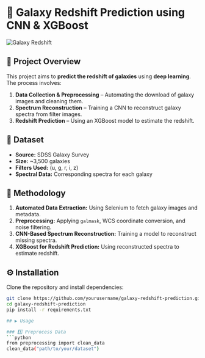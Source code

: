 # 🌌 Galaxy Redshift Prediction using CNN & XGBoost

![Galaxy Redshift](https://upload.wikimedia.org/wikipedia/commons/thumb/3/3d/Redshift_blueshift.svg/800px-Redshift_blueshift.svg.png)

## 🚀 Project Overview
This project aims to **predict the redshift of galaxies** using **deep learning**. The process involves:
1. **Data Collection & Preprocessing** – Automating the download of galaxy images and cleaning them.
2. **Spectrum Reconstruction** – Training a CNN to reconstruct galaxy spectra from filter images.
3. **Redshift Prediction** – Using an XGBoost model to estimate the redshift.

## 📂 Dataset
- **Source:** SDSS Galaxy Survey
- **Size:** ~3,500 galaxies
- **Filters Used:** (u, g, r, i, z)
- **Spectral Data:** Corresponding spectra for each galaxy

## 📜 Methodology
1. **Automated Data Extraction:** Using Selenium to fetch galaxy images and metadata.
2. **Preprocessing:** Applying `galmask`, WCS coordinate conversion, and noise filtering.
3. **CNN-Based Spectrum Reconstruction:** Training a model to reconstruct missing spectra.
4. **XGBoost for Redshift Prediction:** Using reconstructed spectra to estimate redshift.

## ⚙️ Installation

Clone the repository and install dependencies:

```bash
git clone https://github.com/yourusername/galaxy-redshift-prediction.git
cd galaxy-redshift-prediction
pip install -r requirements.txt

## ▶️ Usage

### 1️⃣ Preprocess Data
```python
from preprocessing import clean_data
clean_data("path/to/your/dataset")
